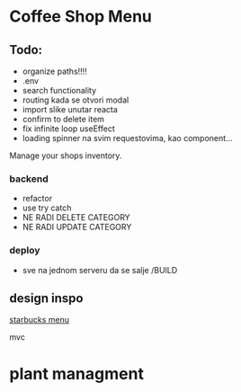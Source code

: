 # Coffee Shop Menu

## Todo:

- organize paths!!!!
- .env
- search functionality
- routing kada se otvori modal
- import slike unutar reacta
- confirm to delete item
- fix infinite loop useEffect
- loading spinner na svim requestovima, kao component...

Manage your shops inventory.

### backend

- refactor
- use try catch
- NE RADI DELETE CATEGORY
- NE RADI UPDATE CATEGORY

### deploy
- sve na jednom serveru da se salje /BUILD

## design inspo

[starbucks menu](https://www.starbucks.com/menu)

mvc

# plant managment
